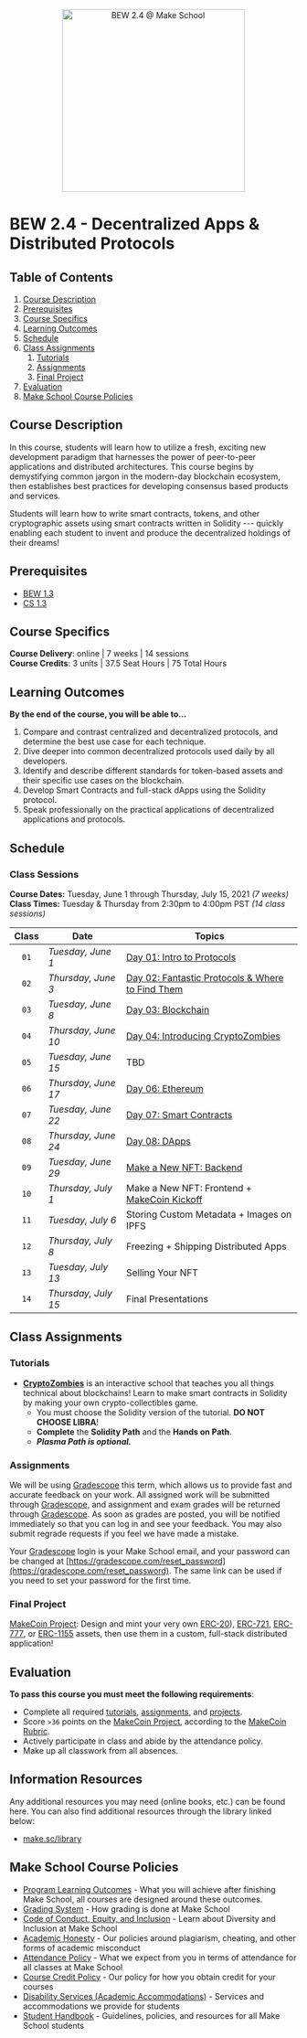 <p align="center">
   <img src="trading.png" height="320" alt="BEW 2.4 @ Make School">
</p>

# BEW 2.4 - Decentralized Apps & Distributed Protocols

<!-- omit in toc -->
## Table of Contents

1. [Course Description](#course-description)
1. [Prerequisites](#prerequisites)
1. [Course Specifics](#course-specifics)
1. [Learning Outcomes](#learning-outcomes)
1. [Schedule](#schedule)
1. [Class Assignments](#class-assignments)
   1. [Tutorials](#tutorials)
   1. [Assignments](#assignments)
   1. [Final Project](#final-project)
1. [Evaluation](#evaluation)
1. [Make School Course Policies](#make-school-course-policies)

## Course Description

In this course, students will learn how to utilize a fresh, exciting new development paradigm that harnesses the power of peer-to-peer applications and distributed architectures. This course begins by demystifying common jargon in the modern-day blockchain ecosystem, then establishes best practices for developing consensus based products and services.

Students will learn how to write smart contracts, tokens, and other cryptographic assets using smart contracts written in Solidity --- quickly enabling each student to invent and produce the decentralized holdings of their dreams!

## Prerequisites

- [BEW 1.3](https://make.sc/bew1.3)
- [CS 1.3](https://make.sc/cs1.3)

## Course Specifics

**Course Delivery**: online | 7 weeks | 14 sessions<br>
**Course Credits**: 3 units | 37.5 Seat Hours | 75 Total Hours

## Learning Outcomes

**By the end of the course, you will be able to...**

1. Compare and contrast centralized and decentralized protocols, and determine the best use case for each technique.
1. Dive deeper into common decentralized protocols used daily by all developers.
1. Identify and describe different standards for token-based assets and their specific use cases on the blockchain.
1. Develop Smart Contracts and full-stack dApps using the Solidity protocol.
1. Speak professionally on the practical applications of decentralized applications and protocols.

## Schedule

<!-- omit in toc -->
### Class Sessions

**Course Dates:** Tuesday, June 1 through Thursday, July 15, 2021  _(7 weeks)_<br>
**Class Times:** Tuesday  &amp; Thursday from 2:30pm to 4:00pm PST _(14 class sessions)_

| Class | Date                | Topics                                                                                                                                                                 |
| :---: | ------------------- | ---------------------------------------------------------------------------------------------------------------------------------------------------------------------- |
| `01`  | _Tuesday, June 1_   | [Day 01: Intro to Protocols](Lessons/IntroProtocols.md)                                                                                                                |
| `02`  | _Thursday, June 3_  | [Day 02: Fantastic Protocols & Where to Find Them](https://docs.google.com/presentation/d/1KtQYUB2DpkuKwtmvfSaV9GHAbS7VtKh6GlBdMRLWmV0/edit#slide=id.g9289045c3b_2_69) |
| `03`  | _Tuesday, June 8_   | [Day 03: Blockchain](Lessons/Blockchain.md)                                                                                                                            |
| `04`  | _Thursday, June 10_ | [Day 04: Introducing CryptoZombies](https://cryptozombies.io)                                                                                                          |
| `05`  | _Tuesday, June 15_  | TBD                                                                                                                                                                    |
| `06`  | _Thursday, June 17_ | [Day 06: Ethereum](Lessons/Ethereum.md)                                                                                                                                |
| `07`  | _Tuesday, June 22_  | [Day 07: Smart Contracts](Lessons/SmartContracts.md)                                                                                                                   |
| `08`  | _Thursday, June 24_ | [Day 08: DApps](Lessons/DApps.md)                                                                                                                                      |
| `09`  | _Tuesday, June 29_  | [Make a New NFT: Backend](https://grain.co/share/recording/96121eac-f405-4c29-af73-b2af46677889/5AMUm4hymrQvE9CJdqXJcW2epHCicX13csUolSie)                              |
| `10`  | _Thursday, July 1_  | Make a New NFT: Frontend + [MakeCoin Kickoff](Project/MakeCoin.md)                                                                                                     |
| `11`  | _Tuesday, July 6_   | Storing Custom Metadata + Images on IPFS                                                                                                                               |
| `12`  | _Thursday, July 8_  | Freezing + Shipping Distributed Apps                                                                                                                                   |
| `13`  | _Tuesday, July 13_  | Selling Your NFT                                                                                                                                                       |
| `14`  | _Thursday, July 15_ | Final Presentations                                                                                                                                                    |

## Class Assignments

### Tutorials

- **[CryptoZombies](https://cryptozombies.io)** is an interactive school that teaches you all things technical about blockchains! Learn to make smart contracts in Solidity by making your own crypto-collectibles game.
  - You must choose the Solidity version of the tutorial. **DO NOT CHOOSE LIBRA**!
  - **Complete** the **Solidity Path** and the **Hands on Path**.
  - **_Plasma Path is optional._**

### Assignments

We will be using [Gradescope] this term, which allows us to provide fast and accurate feedback on your work. All assigned work will be submitted through [Gradescope], and assignment and exam grades will be returned through [Gradescope]. As soon as grades are posted, you will be notified immediately so that you can log in and see your feedback. You may also submit regrade requests if you feel we have made a mistake.

Your [Gradescope] login is your Make School email, and your password can be changed at [https://gradescope.com/reset_password](https://gradescope.com/reset_password). The same link can be used if you need to set your password for the first time.

### Final Project

[MakeCoin Project]: Design and mint your very own [ERC-20](https://docs.openzeppelin.com/contracts/3.x/er20)), [ERC-721](https://docs.openzeppelin.com/contracts/3.x/erc721), [ERC-777](https://docs.openzeppelin.com/contracts/3.x/erc777), or [ERC-1155](https://docs.openzeppelin.com/contracts/3.x/erc1155) assets, then use them in a custom, full-stack distributed application!

## Evaluation

**To pass this course you must meet the following requirements**:

- Complete all required [tutorials](#tutorials), [assignments](#assignments), and [projects](#final-project).
- Score `>36` points on the [MakeCoin Project], according to the [MakeCoin Rubric].
- Actively participate in class and abide by the attendance policy.
- Make up all classwork from all absences.

<!-- omit in toc -->
## Information Resources

Any additional resources you may need (online books, etc.) can be found here. You can also find additional resources through the library linked below:

- [make.sc/library](http://make.sc/library)

## Make School Course Policies

- [Program Learning Outcomes](https://make.sc/program-learning-outcomes) - What you will achieve after finishing Make School, all courses are designed around these outcomes.
- [Grading System](https://make.sc/grading-system) - How grading is done at Make School
- [Code of Conduct, Equity, and Inclusion](https://make.sc/code-of-conduct) - Learn about Diversity and Inclusion at Make School
- [Academic Honesty](https://make.sc/academic-honesty-policy) - Our policies around plagiarism, cheating, and other forms of academic misconduct
- [Attendance Policy](https://make.sc/attendance-policy) - What we expect from you in terms of attendance for all classes at Make School
- [Course Credit Policy](https://make.sc/course-credit-policy) - Our policy for how you obtain credit for your courses
- [Disability Services (Academic Accommodations)](https://make.sc/disability-services) - Services and accommodations we provide for students
- [Student Handbook](https://make.sc/student-handbook) - Guidelines, policies, and resources for all Make School students

[Gradescope]: https://www.gradescope.com/courses/271765
[Start the CryptoZombies Tutorial]: https://cryptozombies.io
[History of Cryptocurrency]: Lessons/Lesson2.md
[Contracts + Solidity (pt 1)]: Lessons/Lesson3.md
[Contracts + Solidity (pt 2)]: Lessons/Lesson4.md
[Tokens, Marketplaces, & You]: Lessons/Lesson5.md
[Architecting Token Based Applications in Node.js]: Lessons/Lesson6.md
[Test Networks]: Lessons/Lesson7.md
[Testing]: Lessons/Lesson8.md
[Deploying with Truffle]: Lessons/Lesson9.md
[Web3.js]: https://www.zastrin.com/tutorials/build-an-ethereum-dapp-using-ethersjs
[Introduction to Protocols]: Lessons/IntroProtocols.md
[Fantastic Protocols & Where to Find Them]: https://docs.google.com/presentation/d/1KtQYUB2DpkuKwtmvfSaV9GHAbS7VtKh6GlBdMRLWmV0
[Testnets & Deployment]: Lessons/Deploy.md
[Developing Smart Contracts]: Lessons/SmartContracts.md
[Introduction to Solidity]: Lessons/Solidity.md
[Ethereum]: Lessons/Ethereum.md
[Metadata APIs]: Lessons/APIs.md
[MakeCoin Project]: Project/MakeCoin.md
[Testing Smart Contracts]: Lessons/Testing.md
[MakeCoin Rubric]: https://www.makeschool.com/rubrics/UnVicmljLTE5Mg==
[Intro to DApps]: Lessons/DApps.md
[Blockchain]: Lessons/Blockchain.md
[How to Design a Token]: Lessons/NewToken.md
[More Ways to Write Contracts]: Lessons/Vyper.md

